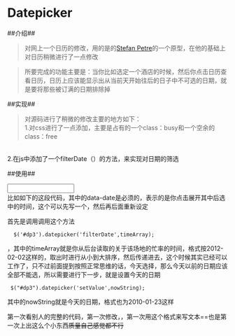 Datepicker
========

##介绍##
> 对网上一个日历的修改，用的是的[Stefan Petre](http://www.eyecon.ro/bootstrap-datepicker)的一个原型，在他的基础上对日历稍微进行了一点修改

>所要完成的功能主要是：当你比如选定一个酒店的时候，然后你点击日历查看日历，日历上应该能显示出从当前天开始往后的日子中不可选的日期，就是要将那些被订满的日期排除掉

##实现##
>对源码进行了稍微的修改主要的地方如下：<br>
1.对css进行了一点添加，主要是占有的一个class：busy和一个空余的class：free
<br>
2.在js中添加了一个filterDate（）的方法，来实现对日期的筛选

##使用##
    <div class="input-append date" id="dp3" data-date="2013-12-01" data-date-format="yyyy-mm-dd">
         <input class="span2" size="16" type="text">
        <span class="add-on"><i class="icon-th"></i></span>
    </div>
比如如下的这段代码，其中的data-date是必须的，表示的是你点击展开其中后选中的时间，这个可以先写一个，然后再后面重新设定<br>

首先是调用调用这个方法<br>

      $('#dp3').datepicker('filterDate',timeArray);
，其中的timeArray就是你从后台读取的关于该场地的忙率的时间，格式按2012-02-02这样的，取出时进行从小到大排序，然后传递进去，这个时候其实已经可以工作了，只不过前面提到按照正常思维的话，今天选择，那么今天以前的日期应该全部不能选，所以需要进行下一步，就是设置今天的日期<br>

     $("#dp3").datepicker('setValue',nowString);
其中的nowString就是今天的日期，格式也为2010-01-23这样<br>

第一次看别人的完整的代码，第一次修改，，第一次用这个格式来写文本==也是第一次上出这么个小东西~~质量自己感觉都不行~~ 